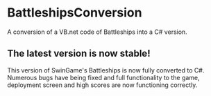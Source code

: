 # BattleshipsConversion
A conversion of a VB.net code of Battleships into a C# version.

## The latest version is now stable! 
This version of SwinGame's Battleships is now fully converted to C#.
Numerous bugs have being fixed and full functionality to the game, deployment screen and high scores are now functioning correctly.

